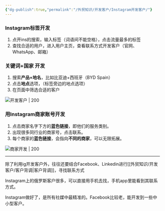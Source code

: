 ```yaml
---
{"dg-publish":true,"permalink":"/外贸知识/开发客户/Instagram开发客户/"}
---
```


### Instagram标签开发

1. 点开ins的搜索，输入标签（词语间不能空格），点击流量最多的标签
2. 查找合适的用户，进入用户主页，查看联系方式开发客户（官网、WhatsApp、邮箱）

### 关键词+国家 开发

1. 搜索**产品+地名**，比如比亚迪+西班牙（BYD Spain）
2. 点击**地点**选项，（标签旁边的地点选项）
3. 在页面中筛选合适的客户

![开发客户  | 200](https://sns-webpic-qc.xhscdn.com/202412011651/94c2ceda17d41eaa78156f6bdebd71b5/spectrum/1040g34o31a27hus9ni0g5o9geq8gjug4u01r9do!nd_dft_wlteh_webp_3)

### 用Instagram商家账号开发

1. 点击商家名字下方的**蓝色链接**，即他们的服务类别。
2. 出现很多同行业的商家号，点击联系。
3. 每个商家的**蓝色链接**，会指向**不同的商家**，可以无限拓展。

![商家开发 | 200](https://sns-webpic-qc.xhscdn.com/202412011651/ea9470d5f880baad08bc696d08528c16/spectrum/1040g34o31a27hva06o0g5o9geq8gjug4bg3sppg!nd_dft_wlteh_webp_3)


---

除了利用ig开发客户外，往往还要结合Facebook、Linkedin进行[[外贸知识/开发客户/客户背调\|客户背调]]，寻找联系方式

Instagram上的俄罗斯客户很多，可以直接用手机去找，手机app里能看到其联系方式。

Instagram做好了，是所有社媒中最精准的。Facebook比较老，能开发到一些中小型客户。
